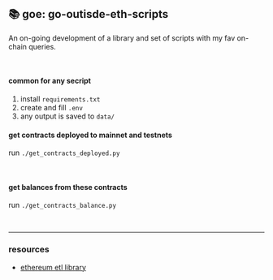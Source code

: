 ## 📚 goe: go-outisde-eth-scripts

An on-going development of a library and set of scripts with my fav on-chain queries.

<br>


#### common for any secript

1. install `requirements.txt`
2. create and fill `.env`
3. any output is saved to `data/`



####  get contracts deployed to mainnet and testnets

run `./get_contracts_deployed.py`


<br>

#### get balances from these contracts

run `./get_contracts_balance.py`


<br>

---

### resources

* [ethereum etl library](https://ethereum-etl.readthedocs.io/en/latest/quickstart/)